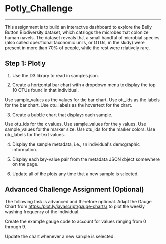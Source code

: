 # Potly_Challenge
------------------
This assignment is to build an interactive dashboard to explore the Belly Button Biodiversity dataset, which catalogs the microbes that colonize human navels.
The dataset reveals that a small handful of microbial species (also called operational taxonomic units, or OTUs, in the study) were present in more than 70% of people, while the rest were relatively rare.

Step 1: Plotly
--------------


1. Use the D3 library to read in samples.json.


2. Create a horizontal bar chart with a dropdown menu to display the top 10 OTUs found in that individual.

  Use sample_values as the values for the bar chart.
  Use otu_ids as the labels for the bar chart.
  Use otu_labels as the hovertext for the chart.

3. Create a bubble chart that displays each sample.

  Use otu_ids for the x values.
  Use sample_values for the y values.
  Use sample_values for the marker size.
  Use otu_ids for the marker colors.
  Use otu_labels for the text values.

4. Display the sample metadata, i.e., an individual's demographic information.

5. Display each key-value pair from the metadata JSON object somewhere on the page.

6. Update all of the plots any time that a new sample is selected.


Advanced Challenge Assignment (Optional)
-----------------------------------------
The following task is advanced and therefore optional.
Adapt the Gauge Chart from https://plot.ly/javascript/gauge-charts/ to plot the weekly washing frequency of the individual.

Create the example gauge code to account for values ranging from 0 through 9.

Update the chart whenever a new sample is selected.

